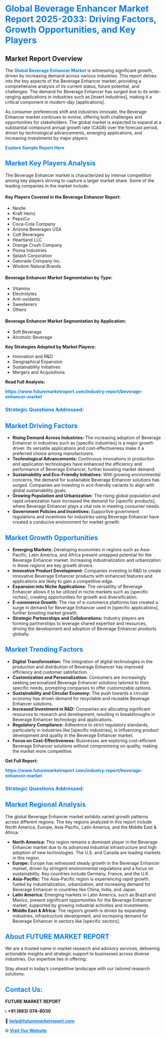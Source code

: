 <h1 style="color: #007BFF;">Global Beverage Enhancer Market Report 2025-2033: Driving Factors, Growth Opportunities, and Key Players</h1>

<section id="overview">
<h2>Market Report Overview</h2>
<p>The <a href="https://www.futuremarketreport.com/industry-report/beverage-enhancer-market" style="color: #007BFF; text-decoration: none;"><strong>Global Beverage Enhancer Market</strong></a> is witnessing significant growth, driven by increasing demand across various industries. This report delves into the key aspects of the Beverage Enhancer market, providing a comprehensive analysis of its current status, future potential, and challenges. The demand for Beverage Enhancer has surged due to its wide-ranging applications in industries such as [insert industries], making it a critical component in modern-day [applications].</p>
<p>As consumer preferences shift and industries innovate, the Beverage Enhancer market continues to evolve, offering both challenges and opportunities for stakeholders. The global market is expected to expand at a substantial compound annual growth rate (CAGR) over the forecast period, driven by technological advancements, emerging applications, and increasing investments by major players.</p>
</section>

<section id="overview">
<p><a href="https://www.futuremarketreport.com/request-sample/reportId=57534" style="color: #007BFF; text-decoration: none;"><strong>Explore Sample Report Here</strong></a></p>
</section>

<section id="key-players">
<h2 style="color: #007BFF;">Market Key Players Analysis</h2>
<p>The Beverage Enhancer market is characterized by intense competition among key players striving to capture a larger market share. Some of the leading companies in the market include:</p>
<h4>Key Players Covered in the Beverage Enhancer Report:</h4>
<ul><li>Nestle</li><li>Kraft Heinz</li><li>PepsiCo</li><li>Coca-Cola Company</li><li>Arizona Beverages USA</li><li>Cott Beverages</li><li>Heartland LLC</li><li>Orange Crush Company</li><li>Pioma Industries</li><li>Splash Corporation</li><li>Gatorade Company Inc.</li><li>Wisdom Natural Brands</li></ul>
<h4>Beverage Enhancer Market Segmentation by Type:</h4>
<ul><li>Vitamins</li><li>Electrolytes</li><li>Anti-oxidants</li><li>Sweeteners</li><li>Others</li></ul>

<h4>Beverage Enhancer Market Segmentation by Application:</h4>
<ul><li>Soft Beverage</li><li>Alcoholic Beverage</li></ul>
<p><strong>Key Strategies Adopted by Market Players:</strong></p>
<ul>
<li>Innovation and R&D</li>
<li>Geographical Expansion</li>
<li>Sustainability Initiatives</li>
<li>Mergers and Acquisitions</li>
</ul>
</section>

<section>
<p><strong>Read Full Analysis: </strong></p><a href="https://www.futuremarketreport.com/industry-report/beverage-enhancer-market" style="color: #007BFF; text-decoration: none;"><strong>https://www.futuremarketreport.com/industry-report/beverage-enhancer-market</strong></a>
<h3 style="color: #007BFF;">Strategic Questions Addressed:</h3>
</section>

<section id="driving-factors">
<h2 style="color: #007BFF;">Market Driving Factors</h2>
<ul>
<li><strong>Rising Demand Across Industries:</strong> The increasing adoption of Beverage Enhancer in industries such as [specific industries] is a major growth driver. Its versatile applications and cost-effectiveness make it a preferred choice among manufacturers.</li>
<li><strong>Technological Advancements:</strong> Continuous innovations in production and application technologies have enhanced the efficiency and performance of Beverage Enhancer, further boosting market demand.</li>
<li><strong>Sustainability and Eco-Friendly Initiatives:</strong> With growing environmental concerns, the demand for sustainable Beverage Enhancer solutions has surged. Companies are investing in eco-friendly variants to align with global sustainability goals.</li>
<li><strong>Growing Population and Urbanization:</strong> The rising global population and rapid urbanization have increased the demand for [specific products], where Beverage Enhancer plays a vital role in meeting consumer needs.</li>
<li><strong>Government Policies and Incentives:</strong> Supportive government regulations and incentives for industries using Beverage Enhancer have created a conducive environment for market growth.</li>
</ul>
</section>

<section id="growth-opportunities">
<h2 style="color: #007BFF;">Market Growth Opportunities</h2>
<ul>
<li><strong>Emerging Markets:</strong> Developing economies in regions such as Asia-Pacific, Latin America, and Africa present untapped potential for the Beverage Enhancer market. Increasing industrialization and urbanization in these regions are key growth drivers.</li>
<li><strong>Innovative Product Development:</strong> Companies investing in R&D to create innovative Beverage Enhancer products with enhanced features and applications are likely to gain a competitive edge.</li>
<li><strong>Expansion into Niche Applications:</strong> The versatility of Beverage Enhancer allows it to be utilized in niche markets such as [specific niches], creating opportunities for growth and diversification.</li>
<li><strong>E-commerce Growth:</strong> The rise of e-commerce platforms has created a surge in demand for Beverage Enhancer used in [specific applications], further boosting market growth.</li>
<li><strong>Strategic Partnerships and Collaborations:</strong> Industry players are forming partnerships to leverage shared expertise and resources, driving the development and adoption of Beverage Enhancer products globally.</li>
</ul>
</section>

<section id="trending-factors">
<h2 style="color: #007BFF;">Market Trending Factors</h2>
<ul>
<li><strong>Digital Transformation:</strong> The integration of digital technologies in the production and distribution of Beverage Enhancer has improved efficiency and customer satisfaction.</li>
<li><strong>Customization and Personalization:</strong> Consumers are increasingly seeking personalized Beverage Enhancer solutions tailored to their specific needs, prompting companies to offer customizable options.</li>
<li><strong>Sustainability and Circular Economy:</strong> The push towards a circular economy has driven demand for recyclable and reusable Beverage Enhancer solutions.</li>
<li><strong>Increased Investment in R&D:</strong> Companies are allocating significant resources to research and development, resulting in breakthroughs in Beverage Enhancer technology and applications.</li>
<li><strong>Regulatory Compliance:</strong> Adherence to strict regulatory standards, particularly in industries like [specific industries], is influencing product development and quality in the Beverage Enhancer market.</li>
<li><strong>Focus on Cost-Effectiveness:</strong> Businesses are exploring cost-efficient Beverage Enhancer solutions without compromising on quality, making the market more competitive.</li>
</ul>
</section>

<section>
<p><strong>Get Full Report: </strong></p><a href="https://www.futuremarketreport.com/industry-report/beverage-enhancer-market" style="color: #007BFF; text-decoration: none;"><strong>https://www.futuremarketreport.com/industry-report/beverage-enhancer-market</strong></a>
<h3 style="color: #007BFF;">Strategic Questions Addressed:</h3>
</section>


<section id="regional-analysis">
<h2 style="color: #007BFF;">Market Regional Analysis</h2>
<p>The global Beverage Enhancer market exhibits varied growth patterns across different regions. The key regions analyzed in this report include North America, Europe, Asia-Pacific, Latin America, and the Middle East & Africa:</p>
<ul>
<li><strong>North America:</strong> This region remains a dominant player in the Beverage Enhancer market due to its advanced industrial infrastructure and high adoption of new technologies. The U.S. and Canada are leading markets in this region.</li>
<li><strong>Europe:</strong> Europe has witnessed steady growth in the Beverage Enhancer market, driven by stringent environmental regulations and a focus on sustainability. Key countries include Germany, France, and the U.K.</li>
<li><strong>Asia-Pacific:</strong> The Asia-Pacific region is experiencing rapid growth, fueled by industrialization, urbanization, and increasing demand for Beverage Enhancer in countries like China, India, and Japan.</li>
<li><strong>Latin America:</strong> Emerging markets in Latin America, such as Brazil and Mexico, present significant opportunities for the Beverage Enhancer market, supported by growing industrial activities and investments.</li>
<li><strong>Middle East & Africa:</strong> The region’s growth is driven by expanding industries, infrastructure development, and increasing demand for Beverage Enhancer in sectors like [specific sectors].</li>
</ul>
</section>

<footer>
<h2 style="color: #007BFF;">About FUTURE MARKET REPORT</h2>
<p>We are a trusted name in market research and advisory services, delivering actionable insights and strategic support to businesses across diverse industries. Our expertise lies in offering:</p>

<p>Stay ahead in today’s competitive landscape with our tailored research solutions.</p>

<h2 style="color: #007BFF;">Contact Us:</h2>
<p><strong>FUTURE MARKET REPORT</strong></p>
<p>📞 <strong>+91 (883) 074-8030</strong></p>
<p>📧 <strong><a href="mailto:help@futuremarketreport.com" style="color: #007BFF;">help@futuremarketreport.com</a></strong></p>
<p>🌐 <strong><a href="https://www.futuremarketreport.com/" style="color: #007BFF;">Visit Our Website</a></strong></p>
</footer>